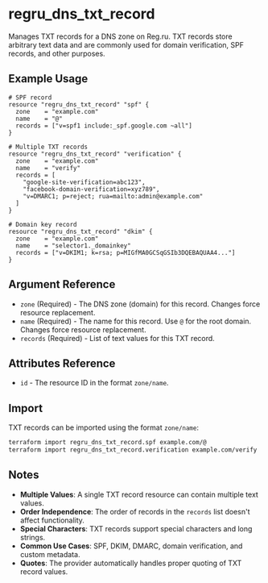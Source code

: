 # regru_dns_txt_record

Manages TXT records for a DNS zone on Reg.ru. TXT records store arbitrary text data and are commonly used for domain verification, SPF records, and other purposes.

## Example Usage

```hcl
# SPF record
resource "regru_dns_txt_record" "spf" {
  zone    = "example.com"
  name    = "@"
  records = ["v=spf1 include:_spf.google.com ~all"]
}

# Multiple TXT records
resource "regru_dns_txt_record" "verification" {
  zone    = "example.com"
  name    = "verify"
  records = [
    "google-site-verification=abc123",
    "facebook-domain-verification=xyz789",
    "v=DMARC1; p=reject; rua=mailto:admin@example.com"
  ]
}

# Domain key record
resource "regru_dns_txt_record" "dkim" {
  zone    = "example.com"
  name    = "selector1._domainkey"
  records = ["v=DKIM1; k=rsa; p=MIGfMA0GCSqGSIb3DQEBAQUAA4..."]
}
```

## Argument Reference

- `zone` (Required) - The DNS zone (domain) for this record. Changes force resource replacement.
- `name` (Required) - The name for this record. Use `@` for the root domain. Changes force resource replacement.
- `records` (Required) - List of text values for this TXT record.

## Attributes Reference

- `id` - The resource ID in the format `zone/name`.

## Import

TXT records can be imported using the format `zone/name`:

```bash
terraform import regru_dns_txt_record.spf example.com/@
terraform import regru_dns_txt_record.verification example.com/verify
```

## Notes

- **Multiple Values**: A single TXT record resource can contain multiple text values.
- **Order Independence**: The order of records in the `records` list doesn't affect functionality.
- **Special Characters**: TXT records support special characters and long strings.
- **Common Use Cases**: SPF, DKIM, DMARC, domain verification, and custom metadata.
- **Quotes**: The provider automatically handles proper quoting of TXT record values.
